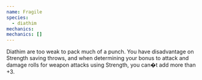 ```yaml
---
name: Fragile
species:
  - diathim
mechanics:
mechanics: []
---
```

Diathim are too weak to pack much of a punch. You have disadvantage on Strength saving throws, and when determining your bonus to attack and damage rolls for weapon attacks using Strength, you can�t add more than +3.
